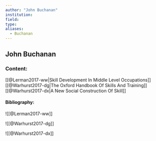 ```yaml
---
author: "John Buchanan"
institution:
field:
type:
aliases:
  - Buchanan
---
```


## John Buchanan

### Content:
[[@Lerman2017-ww|Skill Development In Middle Level Occupations]]
[[@Warhurst2017-dg|The Oxford Handbook Of Skills And Training]]
[[@Warhurst2017-dx|A New Social Construction Of Skill]]

#### Bibliography:

![[@Lerman2017-ww]]

![[@Warhurst2017-dg]]

![[@Warhurst2017-dx]]